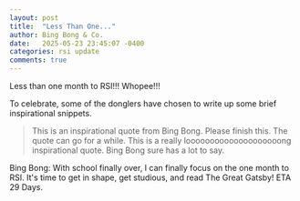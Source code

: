 ```yaml
---
layout: post
title:  "Less Than One..."
author: Bing Bong & Co.
date:   2025-05-23 23:45:07 -0400
categories: rsi update
comments: true
---
```


Less than one month to RSI!!! Whopee!!!

To celebrate, some of the donglers have chosen to write up some brief inspirational snippets.

> This is an inspirational quote from Bing Bong. Please finish this.
> The quote can go for a while.
> This is a really loooooooooooooooooooong inspirational quote. Bing Bong sure has a lot to say.

Bing Bong: With school finally over, I can finally focus on the one month to RSI. It's time to get in shape, get studious, and read The Great Gatsby! ETA 29 Days.
